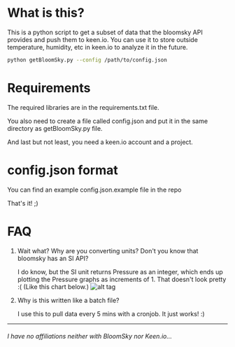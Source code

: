 # What is this?
This is a python script to get a subset of data that the bloomsky API provides and push them to keen.io. You can use it to store outside temperature, humidity, etc in keen.io to analyze it in the future.

```bash
python getBloomSky.py --config /path/to/config.json
```

# Requirements

The required libraries are in the requirements.txt file.

You also need to create a file called config.json and put it in the same directory as getBloomSky.py file.

And last but not least, you need a keen.io account and a project.

# config.json format

You can find an example config.json.example file in the repo

That's it! ;)

# FAQ

1. Wait what? Why are you converting units? Don't you know that bloomsky has an SI API?

   I do know, but the SI unit returns Pressure as an integer, which ends up plotting the Pressure graphs as increments of 1. That doesn't look pretty :( (Like this chart below.)
![alt tag](http://i.imgur.com/xaCj9vsl.png)

2. Why is this written like a batch file?

   I use this to pull data every 5 mins with a cronjob. It just works! :) 
   
---
###### I have no affiliations neither with BloomSky nor Keen.io...
